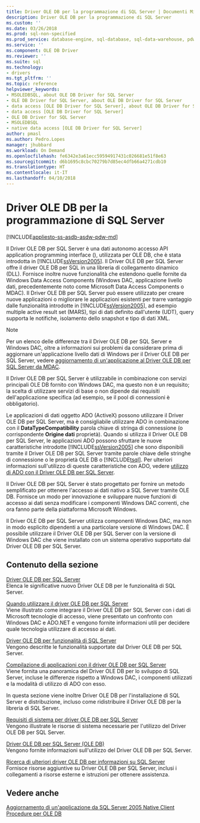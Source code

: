 ```yaml
---
title: Driver OLE DB per la programmazione di SQL Server | Documenti Microsoft
description: Driver OLE DB per la programmazione di SQL Server
ms.custom: ''
ms.date: 03/26/2018
ms.prod: sql-non-specified
ms.prod_service: database-engine, sql-database, sql-data-warehouse, pdw
ms.service: ''
ms.component: OLE DB Driver
ms.reviewer: ''
ms.suite: sql
ms.technology:
- drivers
ms.tgt_pltfrm: ''
ms.topic: reference
helpviewer_keywords:
- MSOLEDBSQL, about OLE DB Driver for SQL Server
- OLE DB Driver for SQL Server, about OLE DB Driver for SQL Server
- data access [OLE DB Driver for SQL Server], about OLE DB Driver for SQL Server
- data access [OLE DB Driver for SQL Server]
- OLE DB Driver for SQL Server
- MSOLEDBSQL
- native data access [OLE DB Driver for SQL Server]
author: pmasl
ms.author: Pedro.Lopes
manager: jhubbard
ms.workload: On Demand
ms.openlocfilehash: fe6342e3a61ecc59594917431c026681e51f8e63
ms.sourcegitcommit: d6b1695c8cbc70279b7d85ec4dfb66a4271cdb10
ms.translationtype: HT
ms.contentlocale: it-IT
ms.lasthandoff: 04/10/2018
---
```

# <a name="ole-db-driver-for-sql-server-programming"></a>Driver OLE DB per la programmazione di SQL Server
[!INCLUDE[appliesto-ss-asdb-asdw-pdw-md](../../includes/appliesto-ss-asdb-asdw-pdw-md.md)]

  Il Driver OLE DB per SQL Server è una dati autonomo accesso API application programming interface (), utilizzata per OLE DB, che è stata introdotta in [!INCLUDE[ssVersion2005](../../includes/ssversion2005-md.md)]. Il Driver OLE DB per SQL Server offre il driver OLE DB per SQL in una libreria di collegamento dinamico (DLL). Fornisce inoltre nuove funzionalità che estendono quelle fornite da Windows Data Access Components (Windows DAC, applicazione livello dati, precedentemente noto come Microsoft Data Access Components o MDAC). Il Driver OLE DB per SQL Server può essere utilizzato per creare nuove applicazioni o migliorare le applicazioni esistenti per trarre vantaggio dalle funzionalità introdotte in [!INCLUDE[ssVersion2005](../../includes/ssversion2005-md.md)], ad esempio multiple active result set (MARS), tipi di dati definito dall'utente (UDT), query supporta le notifiche, isolamento dello snapshot e tipo di dati XML.  
  
> [!NOTE]  
>  Per un elenco delle differenze tra il Driver OLE DB per SQL Server e Windows DAC, oltre a informazioni sui problemi da considerare prima di aggiornare un'applicazione livello dati di Windows per il Driver OLE DB per SQL Server, vedere [aggiornamento di un'applicazione al Driver OLE DB per SQL Server da MDAC](../oledb/applications/updating-an-application-to-oledb-driver-for-sql-server-from-mdac.md).  
  
 Il Driver OLE DB per SQL Server è utilizzabile in combinazione con servizi principali OLE DB fornito con Windows DAC, ma questo non è un requisito; la scelta di utilizzare servizi di base o non dipende dai requisiti dell'applicazione specifica (ad esempio, se il pool di connessioni è obbligatorio).  
  
 Le applicazioni di dati oggetto ADO (ActiveX) possono utilizzare il Driver OLE DB per SQL Server, ma è consigliabile utilizzare ADO in combinazione con il **DataTypeCompatibility** parola chiave di stringa di connessione (o corrispondente  **Origine dati** proprietà). Quando si utilizza il Driver OLE DB per SQL Server, le applicazioni ADO possono sfruttare le nuove caratteristiche introdotte [!INCLUDE[ssVersion2005](../../includes/ssversion2005-md.md)] che sono disponibili tramite il Driver OLE DB per SQL Server tramite parole chiave delle stringhe di connessione o le proprietà OLE DB o [!INCLUDE[tsql](../../includes/tsql-md.md)]. Per ulteriori informazioni sull'utilizzo di queste caratteristiche con ADO, vedere [utilizzo di ADO con il Driver OLE DB per SQL Server](../oledb/applications/using-ado-with-oledb-driver-for-sql-server.md).  
  
 Il Driver OLE DB per SQL Server è stato progettato per fornire un metodo semplificato per ottenere l'accesso ai dati nativo a SQL Server tramite OLE DB. Fornisce un modo per innovazione e sviluppare nuove funzioni di accesso ai dati senza modificare i componenti Windows DAC correnti, che ora fanno parte della piattaforma Microsoft Windows.  
  
 Il Driver OLE DB per SQL Server utilizza componenti Windows DAC, ma non in modo esplicito dipendenti a una particolare versione di Windows DAC. È possibile utilizzare il Driver OLE DB per SQL Server con la versione di Windows DAC che viene installato con un sistema operativo supportato dal Driver OLE DB per SQL Server.  
  
## <a name="in-this-section"></a>Contenuto della sezione  
 [Driver OLE DB per SQL Server](../oledb/oledb-driver-for-sql-server.md)  
 Elenca le significative nuovo Driver OLE DB per le funzionalità di SQL Server.  
  
 [Quando utilizzare il driver OLE DB per SQL Server](../oledb/when-to-use-oledb-driver-for-sql-server.md)  
 Viene illustrato come integrare il Driver OLE DB per SQL Server con i dati di Microsoft tecnologie di accesso, viene presentato un confronto con Windows DAC e ADO.NET e vengono fornite informazioni utili per decidere quale tecnologia utilizzare di accesso ai dati.  
  
 [Driver OLE DB per funzionalità di SQL Server](../oledb/features/oledb-driver-for-sql-server-features.md )  
 Vengono descritte le funzionalità supportate dal Driver OLE DB per SQL Server.  
  
 [Compilazione di applicazioni con il driver OLE DB per SQL Server](../oledb/applications/building-applications-with-oledb-driver-for-sql-server.md)  
 Viene fornita una panoramica del Driver OLE DB per lo sviluppo di SQL Server, incluse le differenze rispetto a Windows DAC, i componenti utilizzati e la modalità di utilizzo di ADO con esso.  
  
 In questa sezione viene inoltre Driver OLE DB per l'installazione di SQL Server e distribuzione, incluso come ridistribuire il Driver OLE DB per la libreria di SQL Server.  
  
 [Requisiti di sistema per driver OLE DB per SQL Server](../oledb/system-requirements-for-oledb-driver-for-sql-server.md)  
 Vengono illustrate le risorse di sistema necessarie per l'utilizzo del Driver OLE DB per SQL Server.  
  
 [Driver OLE DB per SQL Server &#40;OLE DB&#41;](../oledb/ole-db/oledb-driver-for-sql-server-ole-db.md)  
 Vengono fornite informazioni sull'utilizzo del Driver OLE DB per SQL Server.  
  
 [Ricerca di ulteriori driver OLE DB per informazioni su SQL Server](../oledb/finding-more-oledb-driver-for-sql-server-information.md)  
 Fornisce risorse aggiuntive su Driver OLE DB per SQL Server, inclusi i collegamenti a risorse esterne e istruzioni per ottenere assistenza.  
  
  
## <a name="see-also"></a>Vedere anche  
 [Aggiornamento di un'applicazione da SQL Server 2005 Native Client](../oledb/applications/updating-an-application-from-sql-server-2005-native-client.md)    
 [Procedure per OLE DB](../oledb/ole-db-how-to/ole-db-how-to-topics.md)  
  
  
